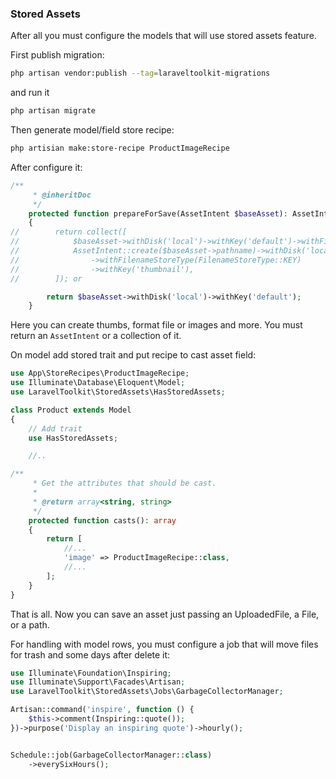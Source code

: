 ### Stored Assets

After all you must configure the models that will use stored assets feature.

First publish migration:
```bash
php artisan vendor:publish --tag=laraveltoolkit-migrations
```
and run it

```bash
php artisan migrate
```

Then generate model/field store recipe:
```bash
php artisian make:store-recipe ProductImageRecipe
```

After configure it:
```php
/**
     * @inheritDoc
     */
    protected function prepareForSave(AssetIntent $baseAsset): AssetIntent|Collection
    {
//        return collect([
//            $baseAsset->withDisk('local')->withKey('default')->withFilenameStoreType(FilenameStoreType::KEY),
//            AssetIntent::create($baseAsset->pathname)->withDisk('local')
//                ->withFilenameStoreType(FilenameStoreType::KEY)
//                ->withKey('thumbnail'),
//        ]); or

        return $baseAsset->withDisk('local')->withKey('default');
    }
```
Here you can create thumbs, format file or images and more. You must return an `AssetIntent` or a collection of it.

On model add stored trait and put recipe to cast asset field:
```php
use App\StoreRecipes\ProductImageRecipe;
use Illuminate\Database\Eloquent\Model;
use LaravelToolkit\StoredAssets\HasStoredAssets;

class Product extends Model
{
    // Add trait
    use HasStoredAssets;

    //..

/**
     * Get the attributes that should be cast.
     *
     * @return array<string, string>
     */
    protected function casts(): array
    {
        return [
            //...
            'image' => ProductImageRecipe::class,
            //...
        ];
    }
}
```

That is all. Now you can save an asset just passing an UploadedFile, a File, or a path.


For handling with model rows, you must configure a job that will move files for trash and some days after delete it:
```php
use Illuminate\Foundation\Inspiring;
use Illuminate\Support\Facades\Artisan;
use LaravelToolkit\StoredAssets\Jobs\GarbageCollectorManager;

Artisan::command('inspire', function () {
    $this->comment(Inspiring::quote());
})->purpose('Display an inspiring quote')->hourly();


Schedule::job(GarbageCollectorManager::class)
    ->everySixHours();
```
